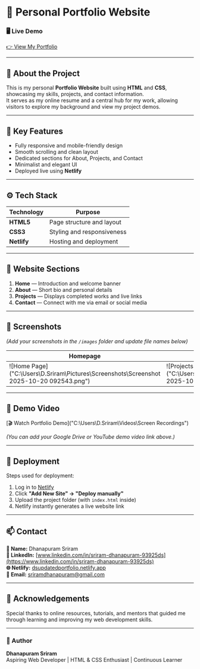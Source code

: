 # 🌟 Personal Portfolio Website

### 🖥️ Live Demo
[👉 View My Portfolio](https://dsupdatedportfolio.netlify.app)

---

## 📘 About the Project
This is my personal **Portfolio Website** built using **HTML** and **CSS**, showcasing my skills, projects, and contact information.  
It serves as my online resume and a central hub for my work, allowing visitors to explore my background and view my project demos.

---

## 🧠 Key Features
- Fully responsive and mobile-friendly design  
- Smooth scrolling and clean layout  
- Dedicated sections for About, Projects, and Contact  
- Minimalist and elegant UI  
- Deployed live using **Netlify**

---

## ⚙️ Tech Stack
| Technology | Purpose |
|-------------|----------|
| **HTML5** | Page structure and layout |
| **CSS3** | Styling and responsiveness |
| **Netlify** | Hosting and deployment |

---

## 🧩 Website Sections
1. **Home** — Introduction and welcome banner  
2. **About** — Short bio and personal details  
3. **Projects** — Displays completed works and live links  
4. **Contact** — Connect with me via email or social media  

---

## 📸 Screenshots
*(Add your screenshots in the `/images` folder and update file names below)*

| Homepage | Projects Section |
|-----------|------------------|
| ![Home Page]("C:\Users\D.Sriram\Pictures\Screenshots\Screenshot 2025-10-20 092543.png") | ![Projects Section]("C:\Users\D.Sriram\Pictures\Screenshots\Screenshot 2025-10-20 092559.png") |

---

## 🎥 Demo Video
[🎬 Watch Portfolio Demo]("C:\Users\D.Sriram\Videos\Screen Recordings")

*(You can add your Google Drive or YouTube demo video link above.)*

---

## 🚀 Deployment
Steps used for deployment:
1. Log in to [Netlify](https://www.netlify.com)  
2. Click **"Add New Site" → "Deploy manually"**  
3. Upload the project folder (with `index.html` inside)  
4. Netlify instantly generates a live website link

---

## 📫 Contact
**👤 Name:** Dhanapuram Sriram  
**🔗 LinkedIn:** [www.linkedin.com/in/sriram-dhanapuram-93925ds](https://www.linkedin.com/in/sriram-dhanapuram-93925ds)  
**🌐 Netlify:** [dsupdatedportfolio.netlify.app](https://dsupdatedportfolio.netlify.app)  
**📧 Email:** sriramdhanapuram@gmail.com  

---

## 💬 Acknowledgements
Special thanks to online resources, tutorials, and mentors that guided me through learning and improving my web development skills.

---

### 🏁 Author
**Dhanapuram Sriram**  
Aspiring Web Developer | HTML & CSS Enthusiast | Continuous Learner
